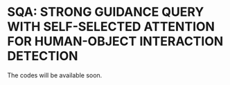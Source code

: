 # SQA: STRONG GUIDANCE QUERY WITH SELF-SELECTED ATTENTION FOR HUMAN-OBJECT INTERACTION DETECTION
The codes will be available soon.
